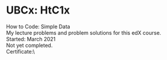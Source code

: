 # UBCx: HtC1x
How to Code: Simple Data\
My lecture problems and problem solutions for this edX course.\
Started: March 2021\
Not yet completed.\
Certificate:\
